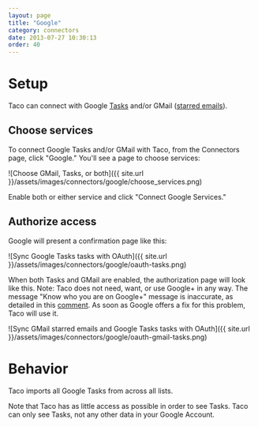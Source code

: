 ```yaml
---
layout: page
title: "Google"
category: connectors
date: 2013-07-27 10:30:13
order: 40
---
```


# Setup

Taco can connect with Google [Tasks](https://mail.google.com/tasks/) and/or GMail ([starred emails](https://support.google.com/mail/answer/5904?hl=en)).

## Choose services

To connect Google Tasks and/or GMail with Taco, from the Connectors
page, click "Google." You'll see a page to choose services:

![Choose GMail, Tasks, or both]({{ site.url }}/assets/images/connectors/google/choose_services.png)

Enable both or either service and click "Connect Google Services."

## Authorize access

Google will present a confirmation page like this:

![Sync Google Tasks tasks with OAuth]({{ site.url }}/assets/images/connectors/google/oauth-tasks.png)

When both Tasks and GMail are enabled, the authorization page will look
like this. Note: Taco does not need, want, or use Google+ in any way.
The message "Know who you are on Google+" message is inaccurate, as
detailed in this [comment](http://stackoverflow.com/questions/18329629/scope-to-get-email-address-alone#comment27077806_18343883).
As soon as Google offers a fix for this problem, Taco will use it.

![Sync GMail starred emails and Google Tasks tasks with OAuth]({{ site.url }}/assets/images/connectors/google/oauth-gmail-tasks.png)

# Behavior

Taco imports all Google Tasks from across all lists.

Note that Taco has as little access as possible in order to see Tasks.
Taco can only see Tasks, not any other data in your Google Account.
